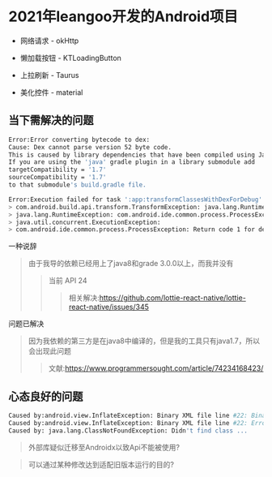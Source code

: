 # 2021年leangoo开发的Android项目

 - 网络请求 - okHttp

 - 懒加载按钮 - KTLoadingButton

 - 上拉刷新 - Taurus

 - 美化控件 - material

## 当下需解决的问题

``` Bash
Error:Error converting bytecode to dex:
Cause: Dex cannot parse version 52 byte code.
This is caused by library dependencies that have been compiled using Java 8 or above.
If you are using the 'java' gradle plugin in a library submodule add 
targetCompatibility = '1.7'
sourceCompatibility = '1.7'
to that submodule's build.gradle file.
```

``` Bash
Error:Execution failed for task ':app:transformClassesWithDexForDebug'.
> com.android.build.api.transform.TransformException: java.lang.RuntimeException: 
> java.lang.RuntimeException: com.android.ide.common.process.ProcessException: 
> java.util.concurrent.ExecutionException: 
> com.android.ide.common.process.ProcessException: Return code 1 for dex process
```

一种说辞
> 由于我导的依赖已经用上了java8和grade 3.0.0以上，而我并没有
>> 当前 API 24
>>> 相关解决:https://github.com/lottie-react-native/lottie-react-native/issues/345

问题已解决
> 因为我依赖的第三方是在java8中编译的，但是我的工具只有java1.7，所以会出现此问题
>> 文献:https://www.programmersought.com/article/74234168423/

## 心态良好的问题

``` Bash
Caused by:android.view.InflateException: Binary XML file line #22: Binary XML file line #22: Error inflating class ...
Caused by:android.view.InflateException: Binary XML file line #22: Error inflating class
Caused by: java.lang.ClassNotFoundException: Didn't find class ...
```
> 外部库疑似迁移至Androidx以致Api不能被使用?

> 可以通过某种修改达到适配旧版本运行的目的?

